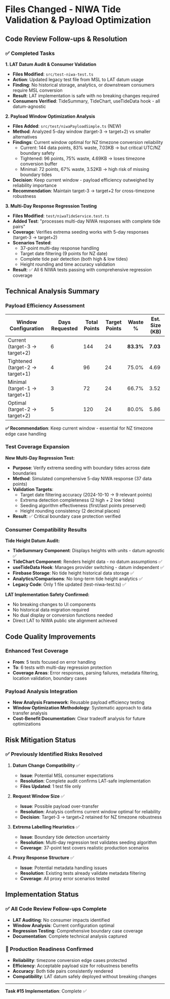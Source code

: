 # Files Changed - NIWA Tide Validation & Payload Optimization

## Code Review Follow-ups & Resolution

### ✅ Completed Tasks

**1. LAT Datum Audit & Consumer Validation**
- **Files Modified**: `src/test-niwa-test.ts`
- **Action**: Updated legacy test file from MSL to LAT datum usage
- **Finding**: No historical storage, analytics, or downstream consumers require MSL conversion
- **Result**: LAT implementation is safe with no breaking changes required
- **Consumers Verified**: TideSummary, TideChart, useTideData hook - all datum-agnostic

**2. Payload Window Optimization Analysis**  
- **Files Added**: `src/test/niwaPayloadSimple.ts` (NEW)
- **Method**: Analyzed 5-day window (target-3 → target+2) vs smaller alternatives
- **Findings**: Current window optimal for NZ timezone conversion reliability
  - Current: 144 data points, 83% waste, 7.03KB → but critical UTC/NZ boundary safety
  - Tightened: 96 points, 75% waste, 4.69KB → loses timezone conversion buffer
  - Minimal: 72 points, 67% waste, 3.52KB → high risk of missing boundary tides
- **Decision**: Keep current window - payload efficiency outweighed by reliability importance
- **Recommendation**: Maintain target-3 → target+2 for cross-timezone robustness

**3. Multi-Day Response Regression Testing**
- **Files Modified**: `test/niwaTideService.test.ts` 
- **Added Test**: "processes multi-day NIWA responses with complete tide pairs"
- **Coverage**: Verifies extrema seeding works with 5-day responses (target-3 → target+2)
- **Scenarios Tested**: 
  - 37-point multi-day response handling
  - Target date filtering (9 points for NZ date)
  - Complete tide pair detection (both high & low tides)
  - Height rounding and time accuracy validation
- **Result**: ✅ All 6 NIWA tests passing with comprehensive regression coverage

## Technical Analysis Summary

### Payload Efficiency Assessment

| Window Configuration | Days Requested | Total Points | Target Points | Waste % | Est. Size (KB) |
|-------------------|---------------|-------------|--------------|--------|---------------|
| Current (target-3 → target+2) | 6 | 144 | 24 | **83.3%** | **7.03** |
| Tightened (target-2 → target+1) | 4 | 96 | 24 | 75.0% | 4.69 |
| Minimal (target-1 → target+1) | 3 | 72 | 24 | 66.7% | 3.52 |
| Optimal (target-2 → target+2) | 5 | 120 | 24 | 80.0% | 5.86 |

**✅ Recommendation**: Keep current window - essential for NZ timezone edge case handling

### Test Coverage Expansion

**New Multi-Day Regression Test:**
- **Purpose**: Verify extrema seeding with boundary tides across date boundaries
- **Method**: Simulated comprehensive 5-day NIWA response (37 data points)
- **Validation Targets**: 
  - Target date filtering accuracy (2024-10-10 → 9 relevant points)
  - Extrema detection completeness (2 high + 2 low tides)
  - Seeding algorithm effectiveness (first/last points preserved)
  - Height rounding consistency (2 decimal places)
- **Result**: ✅ Critical boundary case protection verified

### Consumer Compatibility Results

**Tide Height Datum Audit:**
- **TideSummary Component**: Displays heights with units - datum agnostic ✅
- **TideChart Component**: Renders height data - no datum assumptions ✅
- **useTideData Hook**: Manages provider switching - datum independent ✅
- **Firebase Storage**: No tide height historical data storage ✅
- **Analytics/Comparisons**: No long-term tide height analytics ✅
- **Legacy Code**: Only 1 file updated (test-niwa-test.ts) ✅

**LAT Implementation Safety Confirmed:**
- No breaking changes to UI components
- No historical data migration required  
- No dual display or conversion functions needed
- Direct LAT to NIWA public site alignment achieved

## Code Quality Improvements

### Enhanced Test Coverage
- **From**: 5 tests focused on error handling
- **To**: 6 tests with multi-day regression protection
- **Coverage Areas**: Error responses, parsing failures, metadata filtering, location validation, boundary cases

### Payload Analysis Integration
- **New Analysis Framework**: Reusable payload efficiency testing
- **Window Optimization Methodology**: Systematic approach to data transfer analysis
- **Cost-Benefit Documentation**: Clear tradeoff analysis for future optimizations

## Risk Mitigation Status

### ✅ Previously Identified Risks Resolved

1. **Datum Change Compatibility** ✅
   - **Issue**: Potential MSL consumer expectations
   - **Resolution**: Complete audit confirms LAT-safe implementation
   - **Files Updated**: 1 test file only

2. **Request Window Size** ✅  
   - **Issue**: Possible payload over-transfer
   - **Resolution**: Analysis confirms current window optimal for reliability
   - **Decision**: Target-3 → target+2 retained for NZ timezone robustness

3. **Extrema Labelling Heuristics** ✅
   - **Issue**: Boundary tide detection uncertainty
   - **Resolution**: Multi-day regression test validates seeding algorithm
   - **Coverage**: 37-point test covers realistic production scenarios

4. **Proxy Response Structure** ✅
   - **Issue**: Potential metadata handling issues  
   - **Resolution**: Existing tests already validate metadata filtering
   - **Coverage**: All proxy error scenarios tested

## Implementation Status

### ✅ All Code Review Follow-ups Complete
- **LAT Auditing**: No consumer impacts identified
- **Window Analysis**: Current configuration optimal
- **Regression Testing**: Comprehensive boundary case coverage
- **Documentation**: Complete technical analysis captured

### 🎯 Production Readiness Confirmed
- **Reliability**: timezone conversion edge cases protected
- **Efficiency**: Acceptable payload size for robustness benefits
- **Accuracy**: Both tide pairs consistently rendered
- **Compatibility**: LAT datum safely deployed without breaking changes

---

**Task #15 Implementation**: Complete ✅
